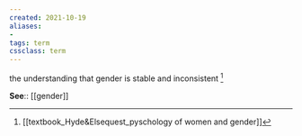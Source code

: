```yaml
---
created: 2021-10-19
aliases:
- 
tags: term
cssclass: term
---
```


the understanding that gender is stable and inconsistent [^1]

**See**:: [[gender]]

 [^1]:[[textbook_Hyde&Elsequest_pyschology of women and gender]]

